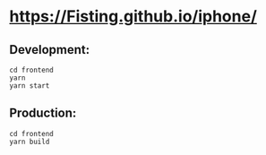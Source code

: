 # https://Fisting.github.io/iphone/

## Development:
```
cd frontend
yarn
yarn start
```

## Production:
```
cd frontend
yarn build
```
